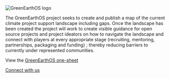 <img src="https://user-images.githubusercontent.com/37763229/124855526-ea40cd00-df5d-11eb-9725-f7ab199042d8.png" alt="GreenEarthOS logo">

The GreenEarthOS project seeks to create and publish a map of the current climate project support landscape including gaps. Once the landscape has been created the project will work to create visible guidance for open source projects and project ideators on how to navigate the landscape and connect with players at every appropriate stage (recruiting, mentoring, partnerships, packaging and funding) ; thereby reducing barriers to currently under represented communities.

View the [GreenEarthOS one-sheet](https://github.com/hackforla/product-management/blob/master/project-one-sheets/GreenEarthOS-One-Sheet.pdf)

[Connect with us](mailto:greenearthos@hackforla.org)

